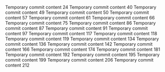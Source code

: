 Temporary commit content 24
Temporary commit content 40
Temporary commit content 49
Temporary commit content 50
Temporary commit content 57
Temporary commit content 61
Temporary commit content 66
Temporary commit content 75
Temporary commit content 86
Temporary commit content 87
Temporary commit content 91
Temporary commit content 97
Temporary commit content 117
Temporary commit content 118
Temporary commit content 119
Temporary commit content 134
Temporary commit content 136
Temporary commit content 142
Temporary commit content 166
Temporary commit content 174
Temporary commit content 181
Temporary commit content 192
Temporary commit content 195
Temporary commit content 199
Temporary commit content 206
Temporary commit content 212
